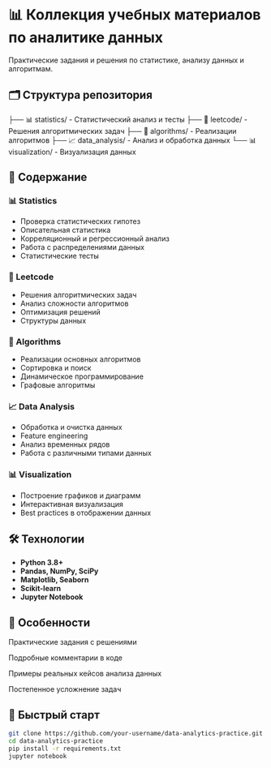# 📊 Коллекция учебных материалов по аналитике данных

Практические задания и решения по статистике, анализу данных и алгоритмам.

## 🗂️ Структура репозитория
├── 📊 statistics/ - Статистический анализ и тесты
├── 🐍 leetcode/ - Решения алгоритмических задач
├── 🔧 algorithms/ - Реализации алгоритмов
├── 📈 data_analysis/ - Анализ и обработка данных
└── 📊 visualization/ - Визуализация данных


## 🎯 Содержание

### 📊 Statistics
- Проверка статистических гипотез
- Описательная статистика
- Корреляционный и регрессионный анализ
- Работа с распределениями данных
- Статистические тесты

### 🐍 Leetcode
- Решения алгоритмических задач
- Анализ сложности алгоритмов
- Оптимизация решений
- Структуры данных

### 🔧 Algorithms
- Реализации основных алгоритмов
- Сортировка и поиск
- Динамическое программирование
- Графовые алгоритмы

### 📈 Data Analysis
- Обработка и очистка данных
- Feature engineering
- Анализ временных рядов
- Работа с различными типами данных

### 📊 Visualization
- Построение графиков и диаграмм
- Интерактивная визуализация
- Best practices в отображении данных

## 🛠️ Технологии

- **Python 3.8+**
- **Pandas, NumPy, SciPy**
- **Matplotlib, Seaborn**
- **Scikit-learn**
- **Jupyter Notebook**

## 📝 Особенности
Практические задания с решениями

Подробные комментарии в коде

Примеры реальных кейсов анализа данных

Постепенное усложнение задач


## 🚀 Быстрый старт

```bash
git clone https://github.com/your-username/data-analytics-practice.git
cd data-analytics-practice
pip install -r requirements.txt
jupyter notebook

